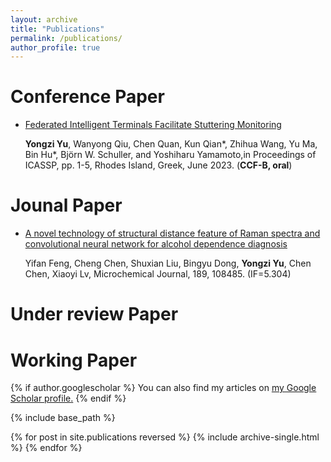 ```yaml
---
layout: archive
title: "Publications"
permalink: /publications/
author_profile: true
---
```

# Conference Paper

- [Federated Intelligent Terminals Facilitate Stuttering Monitoring](https://sigport.org/documents/federated-intelligent-terminals-facilitate-stuttering-monitoring "Link of this paper")
  
    **Yongzi Yu**, Wanyong Qiu, Chen Quan, Kun Qian*, Zhihua Wang, Yu Ma, Bin Hu*, Björn W. Schuller, and Yoshiharu Yamamoto,in Proceedings of ICASSP, pp. 1-5, Rhodes Island, Greek, June 2023. (**CCF-B, oral**)


# Jounal Paper

- [A novel technology of structural distance feature of Raman spectra and convolutional neural network for alcohol dependence diagnosis](https://www.sciencedirect.com/science/article/pii/S0026265X23001030 "Link of this paper")

    Yifan Feng, Cheng Chen, Shuxian Liu, Bingyu Dong, **Yongzi Yu**, Chen Chen, Xiaoyi Lv, Microchemical Journal, 189, 108485. (IF=5.304)
# Under review Paper

# Working Paper
{% if author.googlescholar %}
  You can also find my articles on <u><a href="{{author.googlescholar}}">my Google Scholar profile</a>.</u>
{% endif %}

{% include base_path %}

{% for post in site.publications reversed %}
  {% include archive-single.html %}
{% endfor %}




